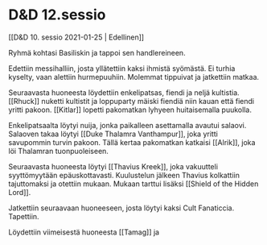 # D&D 12.sessio
[[D&D 10. sessio 2021-01-25 | Edellinen]]

Ryhmä kohtasi Basiliskin ja tappoi sen handlereineen.

Edettiin messihalliin, josta yllätettiin kaksi ihmistä syömästä. Ei turhia kyselty, vaan alettiin hurmepuuhiin. Molemmat tippuivat ja jatkettiin matkaa.

Seuraavasta huoneesta löydettiin enkelipatsas, fiendi ja neljä kultistia. [[Rhuck]] nuketti kultistit ja loppuparty mäiski fiendiä niin kauan että fiendi yritti pakoon. [[Kitlar]] lopetti pakomatkan lyhyeen huitaisemalla puukolla.

Enkelipatsaalta löytyi nuija, jonka paikalleen asettamalla avautui salaovi. Salaoven takaa löytyi [[Duke Thalamra Vanthampur]], joka yritti savupommin turvin pakoon. Tällä kertaa pakomatkan katkaisi [[Alrik]], joka löi Thalamran tuonpuoleiseen.

Seuraavasta huoneesta löytyi [[Thavius Kreek]], joka vakuutteli syyttömyytään epäuskottavasti. Kuulustelun jälkeen Thavius kolkattiin tajuttomaksi ja otettiin mukaan. Mukaan tarttui lisäksi [[Shield of the Hidden Lord]]. 

Jatkettiin seuraavaan huoneeseen, josta löytyi kaksi Cult Fanaticcia. Tapettiin.

Löydettiin viimeisestä huoneesta [[Tamag]] ja 